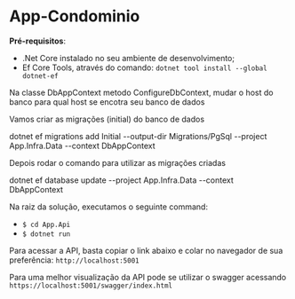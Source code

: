 # App-Condominio

**Pré-requisitos**:

- .Net Core instalado no seu ambiente de desenvolvimento;
- Ef Core Tools, através do comando: `dotnet tool install --global dotnet-ef`

Na classe DbAppContext metodo ConfigureDbContext, mudar o host do banco para qual host se encotra seu banco de dados

Vamos criar as migrações (initial) do banco de dados

dotnet ef migrations add Initial --output-dir Migrations/PgSql --project App.Infra.Data --context DbAppContext

Depois rodar o comando para utilizar as migrações criadas 

dotnet ef database update --project App.Infra.Data --context DbAppContext

Na raiz da solução, executamos o seguinte command:

- `$ cd App.Api`
- `$ dotnet run`

Para acessar a API, basta copiar o link abaixo e colar no navegador de sua preferência:
`http://localhost:5001`

Para uma melhor visualização da API pode se utilizar o swagger acessando
`https://localhost:5001/swagger/index.html`